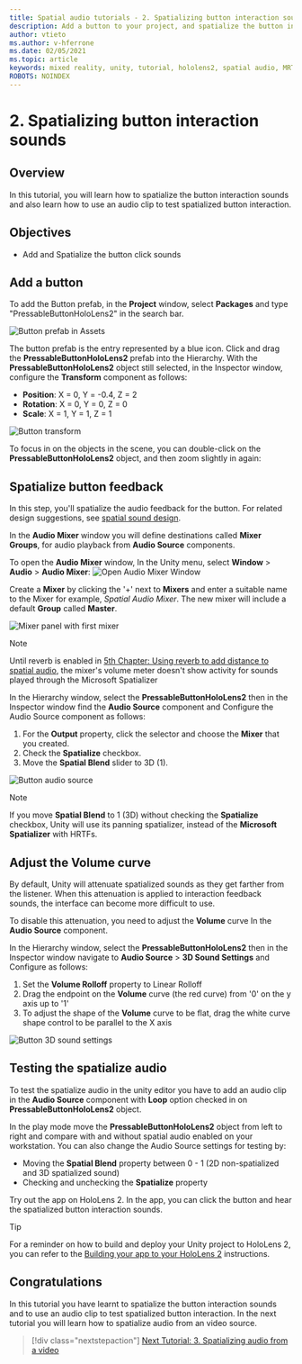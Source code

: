 ```yaml
---
title: Spatial audio tutorials - 2. Spatializing button interaction sounds
description: Add a button to your project, and spatialize the button interaction sounds.
author: vtieto
ms.author: v-hferrone
ms.date: 02/05/2021
ms.topic: article
keywords: mixed reality, unity, tutorial, hololens2, spatial audio, MRTK, mixed reality toolkit, UWP, Windows 10, HRTF, head-related transfer function, reverb, Microsoft Spatializer, prefabs, volume curve
ROBOTS: NOINDEX
---
```


# 2. Spatializing button interaction sounds

## Overview

In this tutorial, you will learn how to spatialize the button interaction sounds and also learn how to use an audio clip to test spatialized button interaction.  

## Objectives

* Add and Spatialize the button click sounds

## Add a button

To add the Button prefab, in the **Project** window, select **Packages** and type "PressableButtonHoloLens2" in the search bar.

![Button prefab in Assets](images/spatial-audio/spatial-audio-02-section1-step1-1.PNG)

The button prefab is the entry represented by a blue icon. Click and drag the **PressableButtonHoloLens2** prefab into the Hierarchy. With the **PressableButtonHoloLens2** object still selected, in the Inspector window, configure the **Transform** component as follows:

* **Position**: X = 0, Y = -0.4, Z = 2
* **Rotation**: X = 0, Y = 0, Z = 0
* **Scale**: X = 1, Y = 1, Z = 1

![Button transform](images/spatial-audio/spatial-audio-02-section1-step1-2.PNG)

To focus in on the objects in the scene, you can double-click on the **PressableButtonHoloLens2** object, and then zoom slightly in again:

## Spatialize button feedback

In this step, you'll spatialize the audio feedback for the button. For related design suggestions, see [spatial sound design](../../../design/spatial-sound-design.md).

In the **Audio Mixer** window you will define destinations called **Mixer Groups**, for audio playback from **Audio Source** components.

To open the **Audio Mixer** window, In the Unity menu, select **Window** > **Audio** > **Audio Mixer**:
![Open Audio Mixer Window](images/spatial-audio/spatial-audio-02-section2-step1-1.PNG)

 Create a **Mixer** by clicking the '+' next to **Mixers** and enter a suitable name to the Mixer for example, _Spatial Audio Mixer_. The new mixer will include a default **Group** called **Master**.

![Mixer panel with first mixer](images/spatial-audio/spatial-audio-02-section2-step1-2.PNG)

> [!NOTE]
> Until reverb is enabled in [5th Chapter: Using reverb to add distance to spatial audio](unity-spatial-audio-ch5.md), the mixer's volume meter doesn't show activity for sounds played through the Microsoft Spatializer

In the Hierarchy window, select the **PressableButtonHoloLens2** then in the Inspector window
find the **Audio Source** component and Configure the Audio Source component as follows:

1. For the **Output** property, click the selector and choose the **Mixer** that you created.
2. Check the **Spatialize** checkbox.
3. Move the **Spatial Blend** slider to 3D (1).

![Button audio source](images/spatial-audio/spatial-audio-02-section2-step1-3.PNG)

> [!NOTE]
> If you move **Spatial Blend** to 1 (3D) without checking the **Spatialize** checkbox, Unity will use its panning spatializer, instead of the **Microsoft Spatializer** with HRTFs.

## Adjust the Volume curve

By default, Unity will attenuate spatialized sounds as they get farther from the listener. When this attenuation is applied to interaction feedback sounds, the interface can become more difficult to use.

To disable this attenuation, you need to adjust the **Volume** curve In the **Audio Source** component.

In the Hierarchy window, select the **PressableButtonHoloLens2** then in the Inspector window
navigate to  **Audio Source** > **3D Sound Settings** and Configure as follows:

1. Set the **Volume Rolloff** property to Linear Rolloff
2. Drag the endpoint on the **Volume** curve (the red curve) from '0' on the y axis up to '1'
3. To adjust the shape of the **Volume** curve to be flat, drag the white curve shape control to be parallel to the X axis

![Button 3D sound settings](images/spatial-audio/spatial-audio-02-section3-step1-1.PNG)

## Testing the spatialize audio

To test the spatialize audio in the unity editor you have to add an audio clip in the **Audio Source** component with **Loop** option checked in on **PressableButtonHoloLens2** object.

In the play mode move the **PressableButtonHoloLens2** object from left to right and compare with and without spatial audio enabled on your workstation. You can also change the Audio Source settings for testing by:

* Moving the **Spatial Blend** property between 0 - 1 (2D non-spatialized and 3D spatialized sound)
* Checking and unchecking the **Spatialize** property

Try out the app on HoloLens 2. In the app, you can click the button and hear the spatialized button interaction sounds.

> [!TIP]
> For a reminder on how to build and deploy your Unity project to HoloLens 2, you can refer to the [Building your app to your HoloLens 2](mr-learning-base-02.md#building-your-application-to-your-hololens-2) instructions.

## Congratulations

In this tutorial you have learnt to spatialize the button interaction sounds and to use an audio clip to test spatialized button interaction. In the next tutorial you will learn how to spatialize audio from an video source.

> [!div class="nextstepaction"]
> [Next Tutorial: 3. Spatializing audio from a video](unity-spatial-audio-ch3.md)
